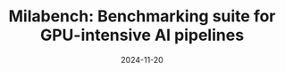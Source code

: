 ---
title: "Milabench: Benchmarking suite for GPU-intensive AI pipelines"
collection: talks
type: 'Talk'
permalink: /talks/2024-11-20-milabench-sc
excerpt: 'Add except...'
date: 2024-11-20
location: SuperComputing, Atlanta, USA
organization: Dell Canada
recording: ''
slides: 'https://docs.google.com/presentation/d/1nNLU8zOIAji0YNz3R0K2vYs5pbvDOjp8JqC4veNQRww/edit?usp=drivesdk'
---